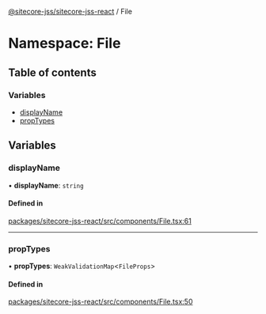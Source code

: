 [@sitecore-jss/sitecore-jss-react](../README.md) / File

# Namespace: File

## Table of contents

### Variables

- [displayName](File.md#displayname)
- [propTypes](File.md#proptypes)

## Variables

### displayName

• **displayName**: `string`

#### Defined in

[packages/sitecore-jss-react/src/components/File.tsx:61](https://github.com/Sitecore/jss/blob/c77daf026/packages/sitecore-jss-react/src/components/File.tsx#L61)

___

### propTypes

• **propTypes**: `WeakValidationMap`\<`FileProps`\>

#### Defined in

[packages/sitecore-jss-react/src/components/File.tsx:50](https://github.com/Sitecore/jss/blob/c77daf026/packages/sitecore-jss-react/src/components/File.tsx#L50)
